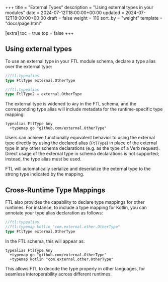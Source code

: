 +++
title = "External Types"
description = "Using external types in your modules"
date = 2024-07-12T18:00:00+00:00
updated = 2024-07-12T18:00:00+00:00
draft = false
weight = 110
sort_by = "weight"
template = "docs/page.html"

[extra]
toc = true
top = false
+++

## Using external types

To use an external type in your FTL module schema, declare a type alias over the external type:

```go
//ftl:typealias
type FtlType external.OtherType

//ftl:typealias
type FtlType2 = external.OtherType
```

The external type is widened to `Any` in the FTL schema, and the corresponding type alias will include metadata 
for the runtime-specific type mapping:

```
typealias FtlType Any
  +typemap go "github.com/external.OtherType"
```

Users can achieve functionally equivalent behavior to using the external type directly by using the declared 
alias (`FtlType`) in place of the external type in any other schema declarations (e.g. as the type of a Verb request). Direct usage of the external type in schema declarations is not supported; 
instead, the type alias must be used.

FTL will automatically serialize and deserialize the external type to the strong type indicated by the mapping.

## Cross-Runtime Type Mappings

FTL also provides the capability to declare type mappings for other runtimes. For instance, to include a type mapping for Kotlin, you can 
annotate your type alias declaration as follows:

```go
//ftl:typealias
//ftl:typemap kotlin "com.external.other.OtherType"
type FtlType external.OtherType
```

In the FTL schema, this will appear as:

```
typealias FtlType Any
  +typemap go "github.com/external.OtherType"
  +typemap kotlin "com.external.other.OtherType"
```

This allows FTL to decode the type properly in other languages, for seamless 
interoperability across different runtimes.